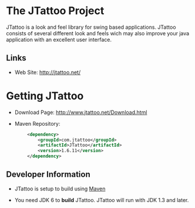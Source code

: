 # The JTattoo Project

JTattoo is a look and feel library for swing based applications. JTattoo consists of several different look and feels wich may also improve your java application with an excellent user interface.

## Links

- Web Site: http://jtattoo.net/

# Getting JTattoo

- Download Page: http://www.jtattoo.net/Download.html

- Maven Repository:
```xml
        <dependency>
            <groupId>com.jtattoo</groupId>
            <artifactId>JTattoo</artifactId>
            <version>1.6.11</version>
        </dependency>
```

## Developer Information

- JTattoo is setup to build using [Maven](http://maven.apache.org)

- You need JDK 6 to __build__ JTattoo. JTattoo will run with JDK 1.3 and later.
